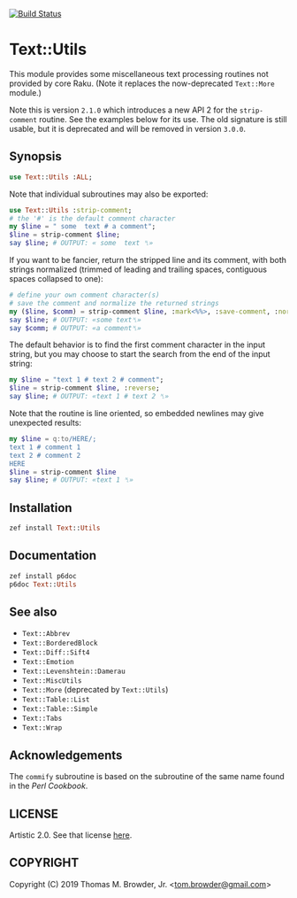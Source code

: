 [![Build Status](https://travis-ci.org/tbrowder/Text-Utils-Raku.svg?branch=master)](https://travis-ci.org/tbrowder/Text-Utils-Raku)

# Text::Utils

This module provides some miscellaneous text processing routines not
provided by core Raku. (Note it replaces the now-deprecated `Text::More` module.)

Note this is version `2.1.0` which introduces a new API 2 for
the `strip-comment` routine. See the examples below for its use.
The old signature is still usable, but it is deprecated
and will be removed in version `3.0.0`.

## Synopsis

```raku
use Text::Utils :ALL;
```
Note that individual subroutines
may also be exported:

```raku
use Text::Utils :strip-comment;
# the '#' is the default comment character
my $line = " some  text # a comment";
$line = strip-comment $line;
say $line; # OUTPUT: « some  text ␤»
```

If you want to be fancier, return the stripped line and its comment,
with both strings normalized (trimmed of leading and trailing spaces,
contiguous spaces collapsed to one):


```raku
# define your own comment character(s)
# save the comment and normalize the returned strings
my ($line, $comm) = strip-comment $line, :mark<%%>, :save-comment, :normalize;
say $line; # OUTPUT: «some text␤»
say $comm; # OUTPUT: «a comment␤»
```
The default behavior is to find the first comment character in the input
string, but you may choose to start the search from the end of the
input string:

```raku
my $line = "text 1 # text 2 # comment";
$line = strip-comment $line, :reverse;
say $line; # OUTPUT: «text 1 # text 2 ␤»
```
Note that the routine is line oriented, so embedded newlines
may give unexpected results:
```raku
my $line = q:to/HERE/;
text 1 # comment 1
text 2 # comment 2
HERE
$line = strip-comment $line
say $line; # OUTPUT: «text 1 ␤»
```
## Installation
```raku
zef install Text::Utils
```
## Documentation
```raku
zef install p6doc
p6doc Text::Utils
```
## See also
- `Text::Abbrev`
- `Text::BorderedBlock`
- `Text::Diff::Sift4`
- `Text::Emotion`
- `Text::Levenshtein::Damerau`
- `Text::MiscUtils`
- `Text::More` (deprecated by `Text::Utils`)
- `Text::Table::List`
- `Text::Table::Simple`
- `Text::Tabs`
- `Text::Wrap`

## Acknowledgements

The `commify` subroutine is based on the subroutine of the same
name found in the *Perl Cookbook*.

## LICENSE

Artistic 2.0. See that license [here](./LICENSE).

## COPYRIGHT

Copyright (C) 2019 Thomas M. Browder, Jr. <<tom.browder@gmail.com>>
